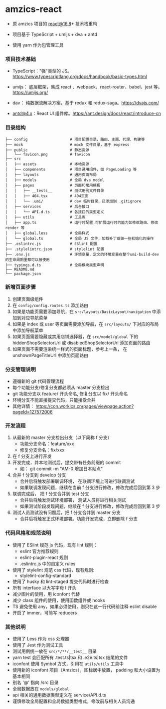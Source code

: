# amzics-react
* 原 amzics 项目的 react@16.8+ 技术栈重构

* 项目基于 TypeScript + umijs + dva + antd

* 使用 yarn 作为包管理工具

### 项目技术基础
* TypeScript："强"类型的 JS。https://www.typescriptlang.org/docs/handbook/basic-types.html

* umijs：
  底层框架，集成 react 、webpack、react-router、babel、jest 等。https://umijs.org/

* dav：
  纯数据流解决方案，基于 redux 和 redux-saga。https://dvajs.com/

* antd@4.x：React UI 组件库。https://ant.design/docs/react/introduce-cn


### 目录结构
```
├── config                   # 项目配置目录，路由、主题、代理、构建等
├── mock                     # mock 文件目录，基于 express
├── public                   # 静态资源
│   └── favicon.png          # favicon
├── src
│   ├── assets               # 本地资源
│   ├── components           # 项目通用组件，如 PageLoading 等
│   ├── layouts              # 通用页面布局
│   ├── models               # 全局 dva model
│   ├── pages                # 页面和常用模板
│   │   ├── __tests__        # 测试用例文件目录
│   │   ├── 404.tsx          # 404页面
│   │   └── .umi/            # dev 临时目录，已添加到 .gitignore
│   ├── services             # 后台接口
│   │   └── API.d.ts         # 各接口的类型定义
│   ├── utils                # 工具库
│   ├── app.ts               # 运行时配置,可扩展运行时的能力如修改路由、修改 render 等
│   ├── global.less          # 全局样式
│   └── global.ts            # 全局 JS 文件，加载补丁或做一些初始化的操作
├── .eslintrc.js             # ESlint 配置
├── .stylelintrc.json        # stylelint 配置
├── .env.js                  # 环境变量，定义的环境变量在整个umi-build-dev的生命周期里都可以被使用
├── typings.d.ts             # 全局模块类型声明
├── README.md
└── package.json
```

### 新增页面步骤
1. 创建页面级组件
2. 在 ```config/config.routes.ts``` 添加路由
3. 如果是功能页需要添加导航，在 ```src/layouts/BasicLayout/navigation``` 中添加到对应导航菜单
4. 如果是 index 或 user 等页面需要添加导航，在 ```src/layouts/``` 下对应的布局中添加导航菜单
5. 如果页面需要隐藏或禁用店铺选择器，在 ```src/model/global``` 下的 hiddenShopSelectorUrl 或 disabledShopSelectorUrl 添加页面的路由
6. 如果页面不需要渲染统一样式的页面标题，参考上一条， 在 unshownPageTitleUrl 中添加页面路由

### 分支管理说明
* 遵循新的 git 代码管理流程
* 每个功能分支/修复分支都必须从 master 分支检出
* git 功能分支以 feature/ 开头命名, 修复分支以 fix/ 开头命名
* 环境分支不能直接提交代码，只能接受合并
* 其他详情： https://con.workics.cn/pages/viewpage.action?pageId=127572006
  
### 开发流程
1. 从最新的 master 分支检出分支（以下简称 f 分支）
    * 功能分支命名：feature/xxx
    * 修复分支命名：fix/xxx
2. 在 f 分支上进行开发
3. 开发完成，并本地测试后，提交带有任务前缀的 commit
   * 如： git commit -m "AM-0 增加日本站点"
4. 合并 f 分支到 develop 分支
    * 合并后将触发部署联调环境， 在联调环境上可进行联调测试
    * 如果联调发现问题，继续在当前 f 分支进行修改，修改完成后回到第 3 步
5. 联调完成后， 把 f 分支合并到 test 分支
    * 合并后将触发测试环境部署， 测试人员将进行相关测试
    * 如果测试阶段发现问题，继续在 f 分支进行修改，修改完成后回到第 3 步
6. 测试人员测试没有问题后，把 f 分支合并到 master 分支
    * 合并后将触发正式环境部署。功能开发完成，立即删除 f 分支
  
### 代码风格和规范说明
* 使用了 ESlint 规范 js 代码，现有 lint 规则：
    *  eslint 官方推荐规则
    *  eslint-plugin-react 规则
    *  .eslintrc.js 中的自定义 rules
* 使用了 stylelint 规范 css 代码，现有规则:
    *  stylelint-config-standard
* 使用了 husky 和 lint-staged 提交代码时进行检查
* 所有 interface 以大写字母 I 开头
* 减少图片的使用，用 iconfont 代替
* 减少 class 组件的使用，使用函数组件或 hooks
* TS 避免使用 any，如果必须使用，则只在这一行代码前注释 eslint disable
* 开启了 immer，可简写 reducers

### 其他说明
* 使用了 Less 作为 css 处理器
* 使用了 Jest 作为测试工具
* 测试用例统一放在 ```src/*/**/__test__``` 目录
* yarn test 会匹配所有 .test.ts|tsx 和 .e2e.ts|tsx 结尾的文件
* iconfont 使用 Symbol 方式，引用在 ```utils/utils``` 工具中
* 使用新的 iconfont 项目（Amzics），图标居中放置， padding 和大小设置为基本相同
* 别名 '@' 指向 /src 目录
* 全局数据放在 ```models/global```
* api 相关的通用数据类型定义在 service/API.d.ts
* 谨慎修改全局配置和全局数据类型格式，修改前与相关人员沟通
